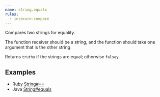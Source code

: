 ```yaml
---
name: string.equals
rules:
  - insecure-compare
---
```


Compares two strings for equality.

The function receiver should be a string, and the function should take one argument that is the
other string.

Returns `truthy` if the strings are equal; otherwise `falsey`.

## Examples

- Ruby [String#==](https://ruby-doc.org/core-3.1.0/String.html#method-i-3D-3D)
- Java
  [String#equals](<https://docs.oracle.com/en/java/javase/11/docs/api/java.base/java/lang/String.html#equals(java.lang.Object)>)
